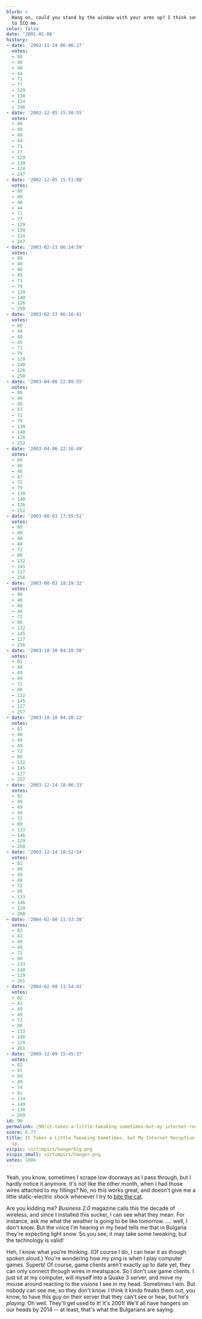 ```yaml
---
blurb: >
  Hang on, could you stand by the window with your arms up? I think someone is trying
  to ICQ me.
color: false
date: '2001-01-08'
history:
- date: '2002-11-24 06:06:27'
  votes:
  - 80
  - 40
  - 48
  - 44
  - 71
  - 77
  - 129
  - 138
  - 124
  - 246
- date: '2002-12-05 15:50:55'
  votes:
  - 80
  - 40
  - 48
  - 44
  - 71
  - 77
  - 129
  - 139
  - 124
  - 247
- date: '2002-12-05 15:51:08'
  votes:
  - 80
  - 40
  - 48
  - 44
  - 71
  - 77
  - 129
  - 139
  - 124
  - 247
- date: '2003-02-23 06:14:59'
  votes:
  - 80
  - 40
  - 48
  - 45
  - 71
  - 79
  - 129
  - 140
  - 126
  - 250
- date: '2003-02-23 06:16:41'
  votes:
  - 80
  - 40
  - 48
  - 45
  - 71
  - 79
  - 129
  - 140
  - 126
  - 250
- date: '2003-04-06 22:09:55'
  votes:
  - 80
  - 40
  - 48
  - 47
  - 72
  - 79
  - 130
  - 140
  - 126
  - 252
- date: '2003-04-06 22:16:49'
  votes:
  - 80
  - 40
  - 48
  - 47
  - 72
  - 79
  - 130
  - 140
  - 126
  - 252
- date: '2003-08-03 17:55:51'
  votes:
  - 80
  - 40
  - 48
  - 48
  - 72
  - 80
  - 132
  - 145
  - 127
  - 256
- date: '2003-08-03 18:19:32'
  votes:
  - 80
  - 40
  - 48
  - 48
  - 72
  - 80
  - 132
  - 145
  - 127
  - 256
- date: '2003-10-10 04:18:50'
  votes:
  - 81
  - 40
  - 49
  - 49
  - 72
  - 80
  - 132
  - 145
  - 127
  - 257
- date: '2003-10-10 04:20:22'
  votes:
  - 81
  - 40
  - 49
  - 49
  - 72
  - 80
  - 132
  - 145
  - 127
  - 257
- date: '2003-12-14 18:06:33'
  votes:
  - 82
  - 40
  - 49
  - 49
  - 72
  - 80
  - 133
  - 146
  - 129
  - 260
- date: '2003-12-14 18:52:54'
  votes:
  - 82
  - 40
  - 49
  - 49
  - 72
  - 80
  - 133
  - 146
  - 129
  - 260
- date: '2004-02-08 11:53:38'
  votes:
  - 82
  - 41
  - 49
  - 49
  - 72
  - 80
  - 133
  - 148
  - 129
  - 261
- date: '2004-02-08 11:54:41'
  votes:
  - 82
  - 41
  - 49
  - 49
  - 72
  - 80
  - 133
  - 148
  - 129
  - 261
- date: '2009-12-09 15:45:37'
  votes:
  - 82
  - 41
  - 50
  - 49
  - 74
  - 81
  - 134
  - 149
  - 130
  - 269
id: 90
permalink: /90/it-takes-a-little-tweaking-sometimes-but-my-internet-reception-has-gone-way-up/
score: 6.77
title: It Takes a Little Tweaking Sometimes, but My Internet Reception Has Gone Way
  up.
vicpic: victimpics/hangerbig.png
vicpic_small: victimpics/hanger.png
votes: 1086
---
```


Yeah, you know, sometimes I scrape low doorways as I pass through, but I
hardly notice it anymore. It's not like the other month, when I had
those wires attached to my fillings? No, no this works great, and
doesn't give me a little static-electric shock whenever I try to [bite
the cat](@/victim/19.md).

Are you kidding me? *Business 2.0* magazine calls this the decade of
wireless, and since I installed this sucker, I can see what they mean.
For instance, ask me what the weather is going to be like tomorrow. ....
well, I don't know. But the voice I'm hearing in my head tells me that
in Bulgaria they're expecting light snow. So you see, it may take some
tweaking, but the technology is valid!

Heh, I know what you're thinking. (Of course I do, I can hear it as
though spoken aloud.) You're wondering how my ping is when I play
computer games. Superb! Of course, game clients aren't exactly up to
date yet, they can only connect through wires in meatspace. So I don't
use game clients. I just sit at my computer, will myself into a Quake 3
server, and move my mouse around reacting to the visions I see in my
head. Sometimes I win. But nobody can see me, so they don't know. I
think it kinda freaks them out, you know, to have this guy on their
server that they can't see or hear, but he's *playing*. Oh well. They'll
get used to it! It's 2001! We'll all have hangers on our heads by 2014
-- at least, that's what the Bulgarians are saying.